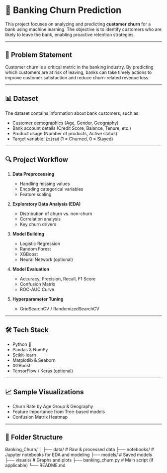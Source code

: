 # 🏦 Banking Churn Prediction

This project focuses on analyzing and predicting **customer churn** for a bank using machine learning. The objective is to identify customers who are likely to leave the bank, enabling proactive retention strategies.

---

## 📌 Problem Statement

Customer churn is a critical metric in the banking industry. By predicting which customers are at risk of leaving, banks can take timely actions to improve customer satisfaction and reduce churn-related revenue loss.

---

## 📊 Dataset

The dataset contains information about bank customers, such as:

- Customer demographics (Age, Gender, Geography)
- Bank account details (Credit Score, Balance, Tenure, etc.)
- Product usage (Number of products, Active status)
- Target variable: `Exited` (1 = Churned, 0 = Stayed)

---

## 🔍 Project Workflow

1. **Data Preprocessing**
   - Handling missing values
   - Encoding categorical variables
   - Feature scaling

2. **Exploratory Data Analysis (EDA)**
   - Distribution of churn vs. non-churn
   - Correlation analysis
   - Key churn drivers

3. **Model Building**
   - Logistic Regression
   - Random Forest
   - XGBoost
   - Neural Network (optional)

4. **Model Evaluation**
   - Accuracy, Precision, Recall, F1 Score
   - Confusion Matrix
   - ROC-AUC Curve

5. **Hyperparameter Tuning**
   - GridSearchCV / RandomizedSearchCV

---

## 🛠️ Tech Stack

- Python 🐍
- Pandas & NumPy
- Scikit-learn
- Matplotlib & Seaborn
- XGBoost
- TensorFlow / Keras (optional)

---

## 📈 Sample Visualizations

- Churn Rate by Age Group & Geography
- Feature Importance from Tree-based models
- Confusion Matrix Heatmap

---

## 📁 Folder Structure
Banking_Churn/
│
├── data/                  # Raw & processed data
├── notebooks/             # Jupyter notebooks for EDA and modeling
├── models/                # Saved models
├── visuals/               # Graphs and plots
├── banking_churn.py       # Main script (if applicable)
└── README.md